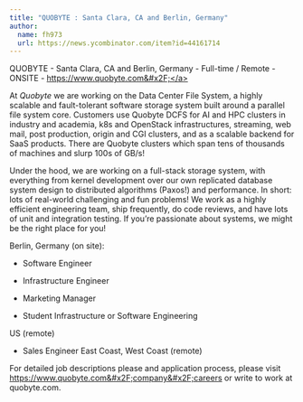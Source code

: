 ```yaml
---
title: "QUOBYTE : Santa Clara, CA and Berlin, Germany"
author:
  name: fh973
  url: https://news.ycombinator.com/item?id=44161714
---
```

QUOBYTE - Santa Clara, CA and Berlin, Germany - Full-time &#x2F; Remote - ONSITE - <a href="https:&#x2F;&#x2F;www.quobyte.com&#x2F;" rel="nofollow">https:&#x2F;&#x2F;www.quobyte.com&#x2F;</a>

At *Quobyte* we are working on the Data Center File System, a highly scalable and fault-tolerant software storage system built around a parallel file system core. Customers use Quobyte DCFS for AI and HPC clusters in industry and academia, k8s and OpenStack infrastructures, streaming, web mail, post production, origin and CGI clusters, and as a scalable backend for SaaS products. There are Quobyte clusters which span tens of thousands of machines and slurp 100s of GB&#x2F;s!

Under the hood, we are working on a full-stack storage system, with everything from kernel development over our own replicated database system design to distributed algorithms (Paxos!) and performance. In short: lots of real-world challenging and fun problems! We work as a highly efficient engineering team, ship frequently, do code reviews, and have lots of unit and integration testing. If you’re passionate about systems, we might be the right place for you!

Berlin, Germany (on site):

* Software Engineer

* Infrastructure Engineer

* Marketing Manager

* Student Infrastructure or Software Engineering

US (remote)

* Sales Engineer East Coast, West Coast (remote)

For detailed job descriptions please and application process, please visit <a href="https:&#x2F;&#x2F;www.quobyte.com&#x2F;company&#x2F;careers" rel="nofollow">https:&#x2F;&#x2F;www.quobyte.com&#x2F;company&#x2F;careers</a> or write to work at quobyte.com.
<JobApplication />
